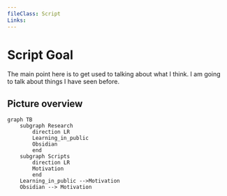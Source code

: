 ```yaml
---
fileClass: Script
Links: 
---
```

# Script Goal

The main point here is to get used to talking about what I think. I am going to talk about things I have seen before.

## Picture overview

```mermaid
graph TB
	subgraph Research
		direction LR
		Learning_in_public
		Obsidian
		end
	subgraph Scripts
		direction LR
		Motivation
		end
	Learning_in_public -->Motivation
	Obsidian --> Motivation
```


